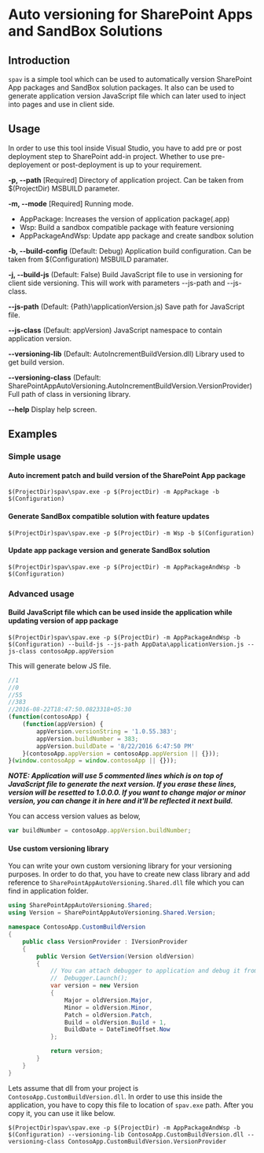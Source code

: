 # Auto versioning for SharePoint Apps and SandBox Solutions

## Introduction
```spav``` is a simple tool which can be used to automatically version SharePoint App packages and SandBox solution packages. It also can be used to generate application version JavaScript file which can later used to inject into pages and use in client side.

## Usage

In order to use this tool inside Visual Studio, you have to add pre or post deployment step to SharePoint add-in project. Whether to use pre-deployement or post-deployment is up to your requirement.

**-p, --path** [Required] Directory of application project. Can be taken from $(ProjectDir) MSBUILD parameter.

**-m, --mode** [Required] Running mode. 
- AppPackage: Increases the version of application package(.app)
- Wsp: Build a sandbox compatible package with feature versioning
- AppPackageAndWsp: Update app package and create sandbox solution

**-b, --build-config**  (Default: Debug) Application build configuration. Can be taken from $(Configuration) MSBUILD paramater.

**-j, --build-js** (Default: False) Build JavaScript file to use in versioning for client side versioning. This will work with parameters --js-path and --js-class.

**--js-path** (Default: {Path}\applicationVersion.js) Save path for JavaScript file. 

**--js-class**  (Default: appVersion) JavaScript namespace to contain application version.

**--versioning-lib** (Default: AutoIncrementBuildVersion.dll) Library used to get build version.

**--versioning-class** (Default: SharePointAppAutoVersioning.AutoIncrementBuildVersion.VersionProvider) Full path of class in versioning library.

**--help** Display help screen.

## Examples

### Simple usage

#### Auto increment patch and build version of the SharePoint App package

```
$(ProjectDir)spav\spav.exe -p $(ProjectDir) -m AppPackage -b $(Configuration)
```

#### Generate SandBox compatible solution with feature updates

```
$(ProjectDir)spav\spav.exe -p $(ProjectDir) -m Wsp -b $(Configuration)
```

#### Update app package version and generate SandBox solution

```
$(ProjectDir)spav\spav.exe -p $(ProjectDir) -m AppPackageAndWsp -b $(Configuration)
```

### Advanced usage

#### Build JavaScript file which can be used inside the application while updating version of app package

```
$(ProjectDir)spav\spav.exe -p $(ProjectDir) -m AppPackageAndWsp -b $(Configuration) --build-js --js-path AppData\applicationVersion.js --js-class contosoApp.appVersion
```

This will generate below JS file.

```JavaScript
//1
//0
//55
//383
//2016-08-22T18:47:50.0823318+05:30
(function(contosoApp) {
    (function(appVersion) {
        appVersion.versionString = '1.0.55.383';
        appVersion.buildNumber = 383;
        appVersion.buildDate = '8/22/2016 6:47:50 PM'
    }(contosoApp.appVersion = contosoApp.appVersion || {}));
}(window.contosoApp = window.contosoApp || {}));
```

***NOTE: Application will use 5 commented lines which is on top of JavaScript file to generate the next version. If you erase these lines, version will be resetted to 1.0.0.0. If you want to change major or minor version, you can change it in here and it'll be reflected it next build.***

You can access version values as below,

```JavaScript
var buildNumber = contosoApp.appVersion.buildNumber;
```

#### Use custom versioning library

You can write your own custom versioning library for your versioning purposes. In order to do that, you have to create new class library and add reference to ```SharePointAppAutoVersioning.Shared.dll``` file which you can find in application folder.

```C#
using SharePointAppAutoVersioning.Shared;
using Version = SharePointAppAutoVersioning.Shared.Version;

namespace ContosoApp.CustomBuildVersion
{
    public class VersionProvider : IVersionProvider
    {
        public Version GetVersion(Version oldVersion)
        {
            // You can attach debugger to application and debug it from your solution
            //  Debugger.Launch();
            var version = new Version
            {
                Major = oldVersion.Major,
                Minor = oldVersion.Minor,
                Patch = oldVersion.Patch,
                Build = oldVersion.Build + 1,
                BuildDate = DateTimeOffset.Now
            };

            return version;
        }
    }
}
```

Lets assume that dll from your project is ```ContosoApp.CustomBuildVersion.dll```. In order to use this inside the application, you have to copy this file to location of ```spav.exe``` path. After you copy it, you can use it like below.

```
$(ProjectDir)spav\spav.exe -p $(ProjectDir) -m AppPackageAndWsp -b $(Configuration) --versioning-lib ContosoApp.CustomBuildVersion.dll --versioning-class ContosoApp.CustomBuildVersion.VersionProvider
```
